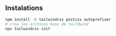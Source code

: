 
## Instalations 


```bash
npm install -D tailwindcss postcss autoprefixer
# crea los archivos base de taildwind
npx tailwindcss init
```
